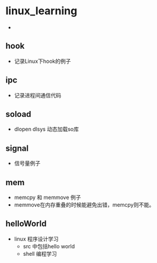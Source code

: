 # linux_learning
-
## hook
-    记录Linux下hook的例子
## ipc
-    记录进程间通信代码
## soload
-    dlopen dlsys 动态加载so库
## signal
-    信号量例子
## mem
-    memcpy 和 memmove 例子
-    memmove在内存重叠的时候能避免出错，memcpy则不能。
## helloWorld
- linux 程序设计学习
    - src 中包括hello world 
    - shell 编程学习